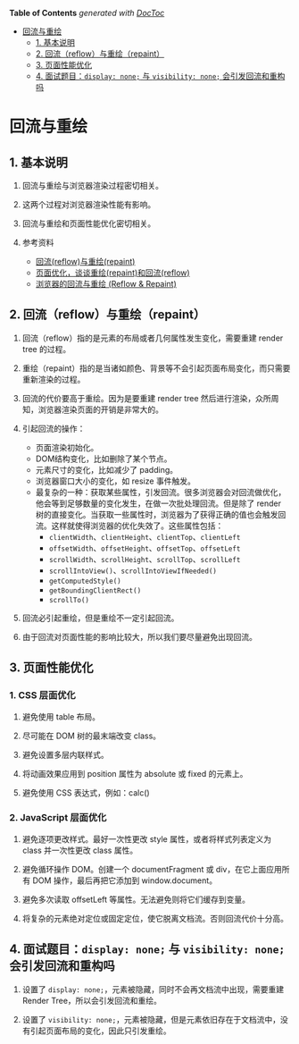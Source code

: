 <!-- START doctoc generated TOC please keep comment here to allow auto update -->
<!-- DON'T EDIT THIS SECTION, INSTEAD RE-RUN doctoc TO UPDATE -->
**Table of Contents**  *generated with [DocToc](https://github.com/thlorenz/doctoc)*

- [回流与重绘](#%E5%9B%9E%E6%B5%81%E4%B8%8E%E9%87%8D%E7%BB%98)
  - [1. 基本说明](#1-%E5%9F%BA%E6%9C%AC%E8%AF%B4%E6%98%8E)
  - [2. 回流（reflow）与重绘（repaint）](#2-%E5%9B%9E%E6%B5%81reflow%E4%B8%8E%E9%87%8D%E7%BB%98repaint)
  - [3. 页面性能优化](#3-%E9%A1%B5%E9%9D%A2%E6%80%A7%E8%83%BD%E4%BC%98%E5%8C%96)
  - [4. 面试题目：`display: none;` 与 `visibility: none;` 会引发回流和重构吗](#4-%E9%9D%A2%E8%AF%95%E9%A2%98%E7%9B%AEdisplay-none-%E4%B8%8E-visibility-none-%E4%BC%9A%E5%BC%95%E5%8F%91%E5%9B%9E%E6%B5%81%E5%92%8C%E9%87%8D%E6%9E%84%E5%90%97)

<!-- END doctoc generated TOC please keep comment here to allow auto update -->

# 回流与重绘

## 1. 基本说明

1. 回流与重绘与浏览器渲染过程密切相关。

2. 这两个过程对浏览器渲染性能有影响。

3. 回流与重绘和页面性能优化密切相关。

4. 参考资料
   - [回流(reflow)与重绘(repaint)](https://www.cnblogs.com/dll-ft/p/5810639.html)
   - [页面优化，谈谈重绘(repaint)和回流(reflow)](https://www.cnblogs.com/echolun/p/10105223.html)
   - [浏览器的回流与重绘 (Reflow & Repaint)](https://juejin.cn/post/6844903569087266823)

## 2. 回流（reflow）与重绘（repaint）

1. 回流（reflow）指的是元素的布局或者几何属性发生变化，需要重建 render tree 的过程。

2. 重绘（repaint）指的是当诸如颜色、背景等不会引起页面布局变化，而只需要重新渲染的过程。

3. 回流的代价要高于重绘。因为是要重建 render tree 然后进行渲染，众所周知，浏览器渲染页面的开销是非常大的。

4. 引起回流的操作：
   - 页面渲染初始化。
   - DOM结构变化，比如删除了某个节点。
   - 元素尺寸的变化，比如减少了 padding。
   - 浏览器窗口大小的变化，如 resize 事件触发。
   - 最复杂的一种：获取某些属性，引发回流。很多浏览器会对回流做优化，他会等到足够数量的变化发生，在做一次批处理回流。但是除了 render 树的直接变化。当获取一些属性时，浏览器为了获得正确的值也会触发回流。这样就使得浏览器的优化失效了。这些属性包括：
     - `clientWidth`、`clientHeight`、`clientTop`、`clientLeft`
     - `offsetWidth`、`offsetHeight`、`offsetTop`、`offsetLeft`
     - `scrollWidth`、`scrollHeight`、`scrollTop`、`scrollLeft`
     - `scrollIntoView()`、`scrollIntoViewIfNeeded()`
     - `getComputedStyle()`
     - `getBoundingClientRect()`
     - `scrollTo()`


5. 回流必引起重绘，但是重绘不一定引起回流。

6. 由于回流对页面性能的影响比较大，所以我们要尽量避免出现回流。

## 3. 页面性能优化

### 1. CSS 层面优化

1. 避免使用 table 布局。

2. 尽可能在 DOM 树的最末端改变 class。

3. 避免设置多层内联样式。

4. 将动画效果应用到 position 属性为 absolute 或 fixed 的元素上。

5. 避免使用 CSS 表达式，例如：calc()

### 2. JavaScript 层面优化

1. 避免逐项更改样式。最好一次性更改 style 属性，或者将样式列表定义为 class 并一次性更改 class 属性。

2. 避免循环操作 DOM。创建一个 documentFragment 或 div，在它上面应用所有 DOM 操作，最后再把它添加到 window.document。

3. 避免多次读取 offsetLeft 等属性。无法避免则将它们缓存到变量。

4. 将复杂的元素绝对定位或固定定位，使它脱离文档流。否则回流代价十分高。

## 4. 面试题目：`display: none;` 与 `visibility: none;` 会引发回流和重构吗

1. 设置了 `display: none;`，元素被隐藏，同时不会再文档流中出现，需要重建 Render Tree，所以会引发回流和重绘。

2. 设置了 `visibility: none;`，元素被隐藏，但是元素依旧存在于文档流中，没有引起页面布局的变化，因此只引发重绘。